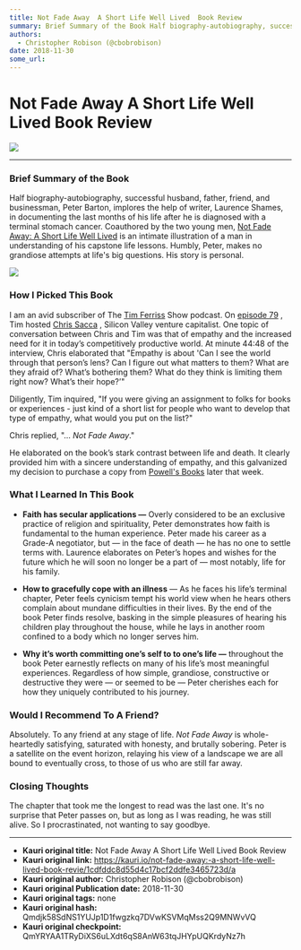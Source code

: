 ```yaml
---
title: Not Fade Away  A Short Life Well Lived  Book Review 
summary: Brief Summary of the Book Half biography-autobiography, successful husband, father, friend, and businessman, Peter Barton, implores the help of writer, Laurence Shames, in documenting the last months of his life after he is diagnosed with a terminal stomach cancer. Coauthored by the two young men, Not Fade Away- A Short Life Well Lived is an intimate illustration of a man in understanding of his capstone life lessons. Humbly, Peter, makes no grandiose attempts at lifes big questions. His story i
authors:
  - Christopher Robison (@cbobrobison)
date: 2018-11-30
some_url: 
---
```


# Not Fade Away  A Short Life Well Lived  Book Review 

![](https://ipfs.infura.io/ipfs/QmbtmY5xhpoLu6EvXgZpKwGjAyEwMXya7uvZ5XSbQq5Vvj)



----


### Brief Summary of the Book
Half biography-autobiography, successful husband, father, friend, and businessman, Peter Barton, implores the help of writer, Laurence Shames, in documenting the last months of his life after he is diagnosed with a terminal stomach cancer. Coauthored by the two young men, 
[Not Fade Away: A Short Life Well Lived](https://www.google.com/url?sa=t&source=web&rct=j&url=https://www.amazon.com/Not-Fade-Away-Short-Lived/dp/006073731X&ved=2ahUKEwiVyOea0-PeAhVrHjQIHYf0DosQFjAMegQIBhAB&usg=AOvVaw2Onxre-Ub-z90LvF7pYGOg)
 is an intimate illustration of a man in understanding of his capstone life lessons. Humbly, Peter, makes no grandiose attempts at life's big questions. His story is personal.

![](https://ipfs.infura.io/ipfs/QmSQBY4N2ndTE3bbm5bsaYeUvrbxpKRKyUG1zRsc8fyBuK)


### How I Picked This Book
I am an avid subscriber of The 
[Tim Ferriss](https://medium.com/@timferriss)
 Show podcast. On 
[episode 79](https://tim.blog/2015/05/30/chris-sacca/)
 , Tim hosted 
[Chris Sacca](https://medium.com/@sacca)
 , Silicon Valley venture capitalist. One topic of conversation between Chris and Tim was that of empathy and the increased need for it in today’s competitively productive world. At minute 44:48 of the interview, Chris elaborated that "Empathy is about 'Can I see the world through that person’s lens? Can I figure out what matters to them? What are they afraid of? What’s bothering them? What do they think is limiting them right now? What’s their hope?’"

Diligently, Tim inquired, "If you were giving an assignment to folks for books or experiences - just kind of a short list for people who want to develop that type of empathy, what would you put on the list?"

Chris replied, "... _Not Fade Away_."

He elaborated on the book’s stark contrast between life and death. It clearly provided him with a sincere understanding of empathy, and this galvanized my decision to purchase a copy from 
[Powell's Books](https://medium.com/@Powells)
 later that week.

### What I Learned In This Book

 *  **Faith has secular applications —** Overly considered to be an exclusive practice of religion and spirituality, Peter demonstrates how faith is fundamental to the human experience. Peter made his career as a Grade-A negotiator, but — in the face of death — he has no one to settle terms with. Laurence elaborates on Peter’s hopes and wishes for the future which he will soon no longer be a part of — most notably, life for his family.

 *  **How to gracefully cope with an illness** — As he faces his life’s terminal chapter, Peter feels cynicism tempt his world view when he hears others complain about mundane difficulties in their lives. By the end of the book Peter finds resolve, basking in the simple pleasures of hearing his children play throughout the house, while he lays in another room confined to a body which no longer serves him.

 *  **Why it’s worth committing one’s self to to one’s life —** throughout the book Peter earnestly reflects on many of his life’s most meaningful experiences. Regardless of how simple, grandiose, constructive or destructive they were — or seemed to be — Peter cherishes each for how they uniquely contributed to his journey.

### Would I Recommend To A Friend?
Absolutely. To any friend at any stage of life. 
_Not Fade Away_
 is whole-heartedly satisfying, saturated with honesty, and brutally sobering. Peter is a satellite on the event horizon, relaying his view of a landscape we are all bound to eventually cross, to those of us who are still far away.

### Closing Thoughts
The chapter that took me the longest to read was the last one. It's no surprise that Peter passes on, but as long as I was reading, he was still alive. So I procrastinated, not wanting to say goodbye.



---

- **Kauri original title:** Not Fade Away  A Short Life Well Lived  Book Review 
- **Kauri original link:** https://kauri.io/not-fade-away:-a-short-life-well-lived-book-revie/1cdfddc8d55d4c17bcf2ddfe3465723d/a
- **Kauri original author:** Christopher Robison (@cbobrobison)
- **Kauri original Publication date:** 2018-11-30
- **Kauri original tags:** none
- **Kauri original hash:** Qmdjk58SdNS1YUJp1D1fwgzkq7DVwKSVMqMss2Q9MNWvVQ
- **Kauri original checkpoint:** QmYRYAA1TRyDiXS6uLXdt6qS8AnW63tqJHYpUQKrdyNz7h



